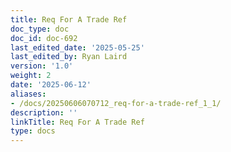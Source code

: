 ```yaml
---
title: Req For A Trade Ref
doc_type: doc
doc_id: doc-692
last_edited_date: '2025-05-25'
last_edited_by: Ryan Laird
version: '1.0'
weight: 2
date: '2025-06-12'
aliases:
- /docs/20250606070712_req-for-a-trade-ref_1_1/
description: ''
linkTitle: Req For A Trade Ref
type: docs
---
```


